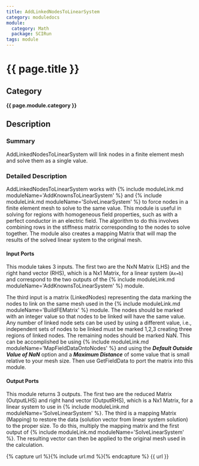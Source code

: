 ```yaml
---
title: AddLinkedNodesToLinearSystem
category: moduledocs
module:
  category: Math
  package: SCIRun
tags: module
---
```


<link rel="stylesheet" href="../css/modest.css">

# {{ page.title }}

## Category

**{{ page.module.category }}**

## Description

### Summary

AddLinkedNodesToLinearSystem will link nodes in a finite element mesh and solve them as a single value.

### Detailed Description

AddLinkedNodesToLinearSystem works with {% include moduleLink.md moduleName='AddKnownsToLinearSystem' %} and {% include moduleLink.md moduleName='SolveLinearSystem' %} to force nodes in a finite element mesh to solve to the same value. This module is useful in solving for regions with homogeneous field properties, such as with a perfect conductor in an electric field. The algorithm to do this involves combining rows in the stiffness matrix corresponding to the nodes to solve together. The module also creates a mapping Matrix that will map the results of the solved linear system to the original mesh.

#### Input Ports

This module takes 3 inputs. The first two are the NxN Matrix (LHS) and the right hand vector (RHS), which is a Nx1 Matrix, for a linear system (```Ax=b```) and correspond to the two outputs of the {% include moduleLink.md moduleName='AddKnownsToLinearSystem' %} module.

The third input is a matrix (LinkedNodes) representing the data marking the nodes to link on the same mesh used in the {% include moduleLink.md moduleName='BuildFEMatrix' %} module. The nodes should be marked with an integer value so that nodes to be linked will have the same value. Any number of linked node sets can be used by using a different value, i.e., independent sets of nodes to be linked must be marked 1,2,3 creating three regions of linked nodes. The remaining nodes should be marked NaN. This can be accomplished be using {% include moduleLink.md moduleName='MapFieldDataOntoNodes' %} and using the ***Default Outside Value of NaN*** option and a ***Maximum Distance*** of some value that is small relative to your mesh size. Then use GetFieldData to port the matrix into this module.

#### Output Ports

This module returns 3 outputs. The first two are the reduced Matrix (OutputLHS) and right hand vector (OutputRHS), which is a Nx1 Matrix, for a linear system to use in {% include moduleLink.md moduleName='SolveLinearSystem' %}. The third is a mapping Matrix (Mapping) to restore the data (solution vector from linear system solution) to the proper size. To do this, multiply the mapping matrix and the first output of {% include moduleLink.md moduleName='SolveLinearSystem' %}. The resulting vector can then be applied to the original mesh used in the calculation.

{% capture url %}{% include url.md %}{% endcapture %}
{{ url }}
